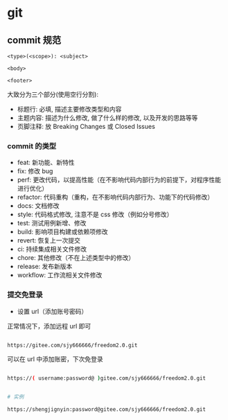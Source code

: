 # git

## commit 规范

```
<type>(<scope>): <subject>

<body>

<footer>
```

大致分为三个部分(使用空行分割):

- 标题行: 必填, 描述主要修改类型和内容
- 主题内容: 描述为什么修改, 做了什么样的修改, 以及开发的思路等等
- 页脚注释: 放 Breaking Changes 或 Closed Issues

### commit 的类型

- feat: 新功能、新特性
- fix: 修改 bug
- perf: 更改代码，以提高性能（在不影响代码内部行为的前提下，对程序性能进行优化）
- refactor: 代码重构（重构，在不影响代码内部行为、功能下的代码修改）
- docs: 文档修改
- style: 代码格式修改, 注意不是 css 修改（例如分号修改）
- test: 测试用例新增、修改
- build: 影响项目构建或依赖项修改
- revert: 恢复上一次提交
- ci: 持续集成相关文件修改
- chore: 其他修改（不在上述类型中的修改）
- release: 发布新版本
- workflow: 工作流相关文件修改

### 提交免登录

- 设置 url（添加账号密码）

正常情况下，添加远程 url 即可

```bash

https://gitee.com/sjy666666/freedom2.0.git

```

可以在 url 中添加账密，下次免登录

```bash

https://( username:password@ )gitee.com/sjy666666/freedom2.0.git


# 实例

https://shengjignyin:password@gitee.com/sjy666666/freedom2.0.git

```
